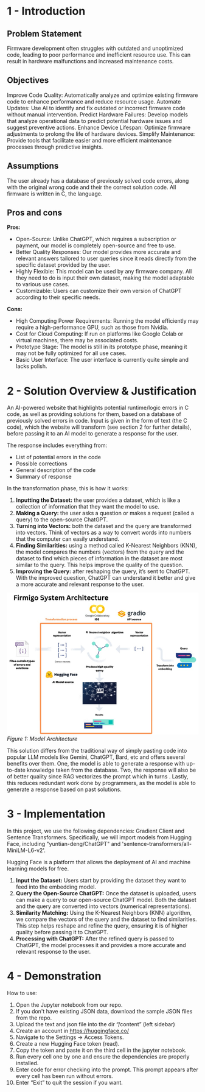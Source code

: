 # 1 - Introduction
## Problem Statement
Firmware development often struggles with outdated and unoptimized code, leading to poor performance and inefficient resource use. This can result in hardware malfunctions and increased maintenance costs.
## Objectives
Improve Code Quality: Automatically analyze and optimize existing firmware code to enhance performance and reduce resource usage.
Automate Updates: Use AI to identify and fix outdated or incorrect firmware code without manual intervention.
Predict Hardware Failures: Develop models that analyze operational data to predict potential hardware issues and suggest preventive actions.
Enhance Device Lifespan: Optimize firmware adjustments to prolong the life of hardware devices.
Simplify Maintenance: Provide tools that facilitate easier and more efficient maintenance processes through predictive insights.
## Assumptions
The user already has a database of previously solved code errors, along with the original wrong code and their the correct solution code.
All firmware is written in C, the language.
## Pros and cons
**Pros:**
- Open-Source: Unlike ChatGPT, which requires a subscription or payment, our model is completely open-source and free to use.
- Better Quality Responses: Our model provides more accurate and relevant answers tailored to user queries since it reads directly from the specific dataset provided by the user.
- Highly Flexible: This model can be used by any firmware company. All they need to do is input their own dataset, making the model adaptable to various use cases.
- Customizable: Users can customize their own version of ChatGPT according to their specific needs.

**Cons:**
- High Computing Power Requirements: Running the model efficiently may require a high-performance GPU, such as those from Nvidia.
- Cost for Cloud Computing: If run on platforms like Google Colab or virtual machines, there may be associated costs.
- Prototype Stage: The model is still in its prototype phase, meaning it may not be fully optimized for all use cases.
- Basic User Interface: The user interface is currently quite simple and lacks polish.
# 2 - Solution Overview & Justification

An AI-powered website that highlights potential runtime/logic errors in C code, as well as providing solutions for them, based on a database of previously solved errors in code. Input is given in the form of text (the C code), which the website will transform (see section 2 for further details), before passing it to an AI model to generate a response for the user.

The response includes everything from:
- List of potential errors in the code
- Possible corrections
- General description of the code
- Summary of response

In the transformation phase, this is how it works:
1. **Inputting the Dataset:** the user provides a dataset, which is like a collection of information that they want the model to use.
2. **Making a Query:** the user asks a question or makes a request (called a query) to the open-source ChatGPT.
3. **Turning into Vectors:** both the dataset and the query are transformed into vectors. Think of vectors as a way to convert words into numbers that the computer can easily understand.
4. **Finding Similarities:** using a method called K-Nearest Neighbors (KNN), the model compares the numbers (vectors) from the query and the dataset to find which pieces of information in the dataset are most similar to the query. This helps improve the quality of the question.
5. **Improving the Query:** after reshaping the query, it’s sent to ChatGPT. With the improved question, ChatGPT can understand it better and give a more accurate and relevant response to the user.

![model architecture](https://github.com/zayedrmdn/AI-RAG/blob/main/assets/System-Architecture.jpeg?raw=true)
_Figure 1: Model Architecture_

This solution differs from the traditional way of simply pasting code into popular LLM models like Gemini, ChatGPT, Bard, etc and offers several benefits over them. One, the model is able to generate a response with up-to-date knowledge taken from the database. Two, the response will also be of better quality since RAG vectorizes the prompt which in turns . Lastly, this reduces redundant work done by programmers, as the model is able to generate a response based on past solutions.

# 3 - Implementation
In this project, we use the following dependencies: Gradient Client and Sentence Transformers. Specifically, we will import models from Hugging Face, including "yuntian-deng/ChatGPT" and 'sentence-transformers/all-MiniLM-L6-v2'. 

Hugging Face is a platform that allows the deployment of AI and machine learning models for free.
1. **Input the Dataset:** Users start by providing the dataset they want to feed into the embedding model.
2. **Query the Open-Source ChatGPT:** Once the dataset is uploaded, users can make a query to our open-source ChatGPT model. Both the dataset and the query are converted into vectors (numerical representations).
3. **Similarity Matching:** Using the K-Nearest Neighbors (KNN) algorithm, we compare the vectors of the query and the dataset to find similarities. This step helps reshape and refine the query, ensuring it is of higher quality before passing it to ChatGPT.
4. **Processing with ChatGPT:** After the refined query is passed to ChatGPT, the model processes it and provides a more accurate and relevant response to the user.

# 4 - Demonstration
How to use:
1. Open the Jupyter notebook from our repo.
2. If you don't have existing JSON data, download the sample JSON files from the repo.
3. Upload the text and json file into the dir “/content” (left sidebar)
4. Create an account in https://huggingface.co/
5. Navigate to the Settings -> Access Tokens.
6. Create a new Hugging Face token (read).
7. Copy the token and paste it on the third cell in the jupyter notebook.
8. Run every cell one by one and ensure the dependencies are properly installed.
9. Enter code for error checking into the prompt. This prompt appears after every cell has been run without errors.
10. Enter “Exit” to quit the session if you want.
